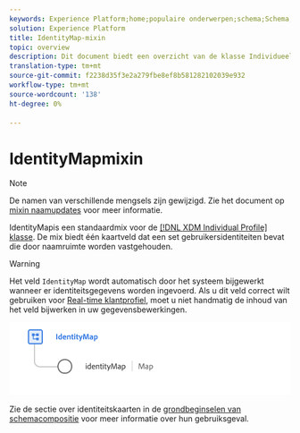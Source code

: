 ```yaml
---
keywords: Experience Platform;home;populaire onderwerpen;schema;Schema;XDM;individueel profiel;gebieden;schema's;Schema's;Identiteitskaart;Identiteitskaart;Het ontwerp van het schema;Kaart;Verenigingsschema;Vereniging
solution: Experience Platform
title: IdentityMap-mixin
topic: overview
description: Dit document biedt een overzicht van de klasse Individueel profiel XDM.
translation-type: tm+mt
source-git-commit: f2238d35f3e2a279fbe8ef8b581282102039e932
workflow-type: tm+mt
source-wordcount: '138'
ht-degree: 0%

---
```



#  IdentityMapmixin

>[!NOTE]
>
>De namen van verschillende mengsels zijn gewijzigd. Zie het document op [mixin naamupdates](../name-updates.md) voor meer informatie.

 IdentityMapis een standaardmix voor de  [[!DNL XDM Individual Profile] klasse](../../classes/individual-profile.md). De mix biedt één kaartveld dat een set gebruikersidentiteiten bevat die door naamruimte worden vastgehouden.

>[!WARNING]
>
>Het veld `IdentityMap` wordt automatisch door het systeem bijgewerkt wanneer er identiteitsgegevens worden ingevoerd. Als u dit veld correct wilt gebruiken voor [Real-time klantprofiel](../../../profile/home.md), moet u niet handmatig de inhoud van het veld bijwerken in uw gegevensbewerkingen.

<img src="../../images/mixins/identitymap.png" width="600" /><br />

Zie de sectie over identiteitskaarten in de [grondbeginselen van schemacompositie](../../schema/composition.md#identityMap) voor meer informatie over hun gebruiksgeval.